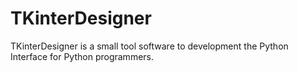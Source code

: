 # TKinterDesigner
TKinterDesigner is a small tool software to development the Python Interface for Python programmers.
